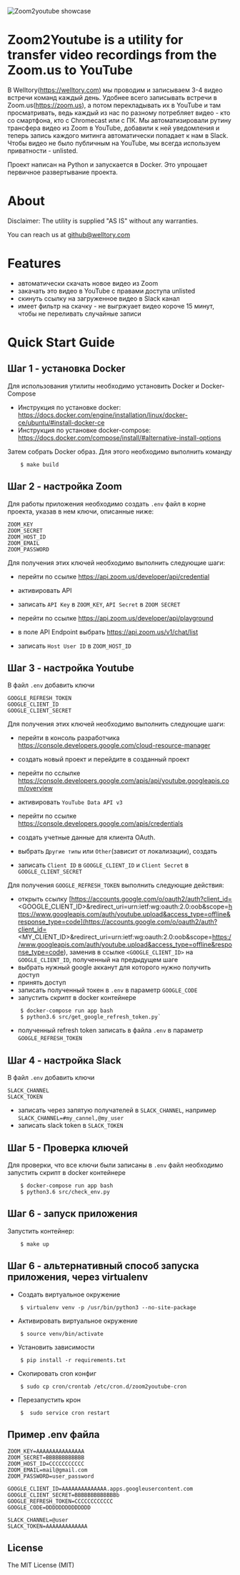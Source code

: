 ![Zoom2youtube showcase](http://i.imgur.com/snCLd13.gif)

# Zoom2Youtube is a utility for transfer video recordings from the Zoom.us to YouTube

В Welltory(https://welltory.com) мы проводим и записываем 3-4 видео встречи команд каждый день.
Удобнее всего записывать встречи в Zoom.us(https://zoom.us), а потом перекладывать их в YouTube
и там просматривать, ведь каждый из нас по разному потребляет видео - кто со смартфона, кто с Chromecast или с ПК.
Мы автоматизировали рутину трансфера видео из Zoom в YouTube, добавили к ней уведомления и теперь запись каждого
митинга автоматически попадает к нам в Slack. Чтобы видео не было публичным на YouTube, мы всегда используем приватности - unlisted.

Проект написан на Python и запускается в Docker. Это упрощает первичное развертывание проекта.

# About

Disclaimer: The utility is supplied "AS IS" without any warranties.

You can reach us at github@welltory.com

# Features

- автоматически скачать новое видео из Zoom
- закачать это видео в YouTube с правами доступа unlisted
- cкинуть ссылку на загруженное видео в Slack канал
- имеет фильтр на скачку - не выгржуает видео короче 15 минут, чтобы не переливать случайные записи


Quick Start Guide
=========

Шаг 1 - установка Docker
------------------------

Для использования утилиты необходимо установить Docker и Docker-Compose

- Инструкция по установке docker: https://docs.docker.com/engine/installation/linux/docker-ce/ubuntu/#install-docker-ce
- Инструкция по установке docker-compose: https://docs.docker.com/compose/install/#alternative-install-options

Затем собрать Docker образ. Для этого необходимо выполнить команду

```
    $ make build
```


Шаг 2 - настройка Zoom
----------------------

Для работы приложения необходимо создать `.env` файл в корне проекта, указав в нем ключи, описанные ниже:

    ZOOM_KEY
    ZOOM_SECRET
    ZOOM_HOST_ID
    ZOOM_EMAIL
    ZOOM_PASSWORD

Для получения этих ключей необходимо выполнить следующие шаги:
- перейти по ссылке https://api.zoom.us/developer/api/credential
- активировать API
- записать `API Key` в `ZOOM_KEY`, `API Secret` в `ZOOM SECRET`

- перейти по ссылке https://api.zoom.us/developer/api/playground
- в поле API Endpoint выбрать https://api.zoom.us/v1/chat/list
- записать `Host User ID` в `ZOOM_HOST_ID`

Шаг 3 - настройка Youtube
-------------------------

В файл `.env` добавить ключи

    GOOGLE_REFRESH_TOKEN
    GOOGLE_CLIENT_ID
    GOOGLE_CLIENT_SECRET

Для получения этих ключей необходимо выполнить следующие шаги:
- перейти в консоль разработчика https://console.developers.google.com/cloud-resource-manager
- создать новый проект и перейдите в созданный проект
- перейти по сслылке https://console.developers.google.com/apis/api/youtube.googleapis.com/overview
- активировать `YouTube Data API v3`

- перейти по ссылке https://console.developers.google.com/apis/credentials
- создать учетные данные для клиента OAuth.
- выбрать `Другие типы` или `Other`(зависит от локализации), создать
- записать `Client ID` в `GOOGLE_CLIENT_ID` и `Client Secret` в `GOOGLE_CLIENT_SECRET`

Для получения `GOOGLE_REFRESH_TOKEN` выполнить следующие действия:

- открыть ссылку [https://accounts.google.com/o/oauth2/auth?client_id=<GOOGLE_CLIENT_ID>&redirect_uri=urn:ietf:wg:oauth:2.0:oob&scope=https://www.googleapis.com/auth/youtube.upload&access_type=offline&response_type=code](https://accounts.google.com/o/oauth2/auth?client_id=<MY_CLIENT_ID>&redirect_uri=urn:ietf:wg:oauth:2.0:oob&scope=https://www.googleapis.com/auth/youtube.upload&access_type=offline&response_type=code),
  заменив в ссылке `<GOOGLE_CLIENT_ID>` на `GOOGLE_CLIENT_ID`, полученный на предыдущем шаге
- выбрать нужный google акканут для которого нужно получить доступ
- принять доступ
- записать полученный токен в `.env` в параметр `GOOGLE_CODE`
- запустить скрипт в docker контейнере
```
    $ docker-compose run app bash
    $ python3.6 src/get_google_refresh_token.py`
```
- полученный refresh token записать в файла `.env` в параметр `GOOGLE_REFRESH_TOKEN`

Шаг 4 - настройка Slack
-----------------------

В файл `.env` добавить ключи

    SLACK_CHANNEL
    SLACK_TOKEN

- записать через запятую получателей в `SLACK_CHANNEL`, например `SLACK_CHANNEL=#my_cannel,@my_user`
- записать slack token в `SLACK_TOKEN`



Шаг 5 - Проверка ключей
-----------------------

Для проверки, что все ключи были записаны в `.env` файл необходимо запустить скрипт в docker контейнере
```
    $ docker-compose run app bash
    $ python3.6 src/check_env.py
```


Шаг 6 - запуск приложения
-------------------------

Запустить контейнер:
```
    $ make up
```


Шаг 6 - альтернативный способ запуска приложения, через virtualenv
------------------------------------------------------------------------

- Создать виртуальное окружение
```
    $ virtualenv venv -p /usr/bin/python3 --no-site-package
```
- Активировать виртуальное окружение
```
    $ source venv/bin/activate
```
- Установить зависимости
```
    $ pip install -r requirements.txt
```
- Скопировать cron конфиг
```
    $ sudo cp cron/crontab /etc/cron.d/zoom2youtube-cron
```
- Перезапустить крон
```
    $  sudo service cron restart
```

Пример .env файла
-----------------

```
ZOOM_KEY=AAAAAAAAAAAAAAA
ZOOM_SECRET=BBBBBBBBBBBB
ZOOM_HOST_ID=CCCCCCCCCCC
ZOOM_EMAIL=mail@gmail.com
ZOOM_PASSWORD=user_password

GOOGLE_CLIENT_ID=AAAAAAAAAAAAAA.apps.googleusercontent.com
GOOGLE_CLIENT_SECRET=BBBBBBBBBBBBBb
GOOGLE_REFRESH_TOKEN=CCCCCCCCCCCC
GOOGLE_CODE=DDDDDDDDDDDDDD

SLACK_CHANNEL=@user
SLACK_TOKEN=AAAAAAAAAAAAA
```


License
-------

The MIT License (MIT)
